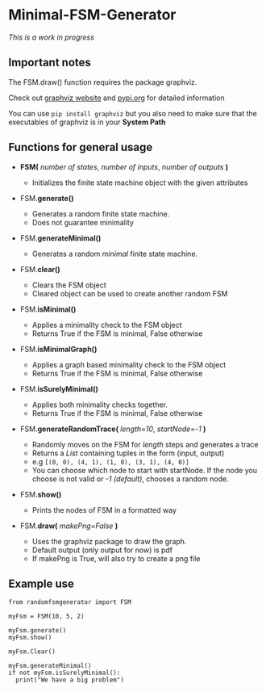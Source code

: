 # Minimal-FSM-Generator

*This is a work in progress*


## Important notes

The FSM.draw() function requires the package graphviz.

Check out [graphviz website](https://graphviz.gitlab.io/download/) and [pypi.org](https://pypi.org/project/graphviz/) for detailed information

You can use `pip install graphviz` but you also need to make sure that the executables of graphviz is in your **System Path**

## Functions for general usage

- **FSM(** *number of states*, *number of inputs*, *number of outputs* **)**
  - Initializes the finite state machine object with the given attributes

- FSM.**generate()**
  - Generates a random finite state machine.
  - Does not guarantee minimality
  
- FSM.**generateMinimal()**
  - Generates a random *minimal* finite state machine.
  
- FSM.**clear()**
  - Clears the FSM object
  - Cleared object can be used to create another random FSM

- FSM.**isMinimal()**
  - Applies a minimality check to the FSM object 
  - Returns True if the FSM is minimal, False otherwise
  
- FSM.**isMinimalGraph()**
  - Applies a graph based minimality check to the FSM object
  - Returns True if the FSM is minimal, False otherwise
  
- FSM.**isSurelyMinimal()**
  - Applies both minimality checks together.
  - Returns True if the FSM is minimal, False otherwise

- FSM.**generateRandomTrace(** *length=10*, *startNode=-1* **)**
  - Randomly moves on the FSM for *length* steps and generates a trace
  - Returns a *List* containing tuples in the form (input, output)
  - e.g `[(0, 0), (4, 1), (1, 0), (3, 1), (4, 0)]`
  - You can choose which node to start with startNode. If the node you choose is not valid or *-1 (default)*, chooses a random node.
  
- FSM.**show()**
  - Prints the nodes of FSM in a formatted way
  
- FSM.**draw(** *makePng=False* **)**
  - Uses the graphviz package to draw the graph.
  - Default output (only output for now) is pdf
  - If makePng is True, will also try to create a png file
  
## Example use

```
from randomfsmgenerator import FSM

myFsm = FSM(10, 5, 2)

myFsm.generate()
myFsm.show()

myFsm.Clear()

myFsm.generateMinimal()
if not myFsm.isSurelyMinimal():
  print("We have a big problem")
```
